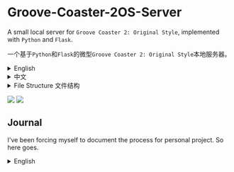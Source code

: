 # Groove-Coaster-2OS-Server

A small local server for `Groove Coaster 2: Original Style`, implemented with `Python` and `Flask`. 

一个基于`Python`和`Flask`的微型`Groove Coaster 2: Original Style`本地服务器。

<details>
<summary>English</summary>
<br>

## Introduction

This project is for game preservation purposes only. Creative liberty and conveniences have been taken when it comes to specific implementation. The goal is not to ensure 1:1 behavior, but to guarrantee the minimum viability of playing this game. It is provided as-is, per the MIT license.

You are not allowed to use it for commercial purposes. You shall bare all the responsibility for any potential consequences as a result of running this server. If you do not agree to these requirements, you are not allowed to replicate or run this program.

Inspiration: [Lost-MSth/Arcaea-server](https://github.com/Lost-MSth/Arcaea-server)

Special thanks: [Walter-o/gcm-downloader](https://github.com/Walter-o/gcm-downloader)

Warning: Do not put personal files under the folders in the private server directory - all files within these sub-folders will be accessible by anyone with your server address! Security and performance are not guaranteed, and it is not recommended to host this server on the internet. You have been warned.

### Supported Features

| Features            | Degree of support                                                                                                      |
|---------------------|------------------------------------------------------------------------------------------------------------------------|
| Asset delivery      | .pak, stage and music zip files                                                                                        |
| Shop                | Purchase individual songs, avatars, and items using GCoin. GCoins are earned by playing the game. Does not support music preview. Does not support song pack. |
| Ranking             | Individual song-difficulty ranking. Support total score ranking, but does not support regional ranking. Does not support viewing player profile.        |
| Save backup         | Support save/load via an Account system. Support password and username changes. Support logging out.                   |
| Titles              | Static full-unlock and setting titles via "Status".                                                                    |
| Mission             | Basic automatic song unlock after reaching in-game levels. Everything else is not supported.                           |
| Friend              | Not supported.                                                                                                         |
| Progress Grid       | Not supported.                                                                                                         |
| Additional features | Account/device whitelisting and banning.                                                                               |

## Download

Server download: Download the project as zip. To do so, click the green `Code` button on the top, then `Download ZIP` at the bottom of the popup.

Asset download: [MEGA](https://mega.nz/folder/frxWHRrQ#v6tth7Zo5rrj9foDhGYCBA) [Google Drive](https://drive.google.com/drive/folders/1rTSLs2DTV8AYVitPULlBErou3Q8KLydM?usp=sharing) [Baidu(code: aaaa)](https://pan.baidu.com/s/1YVFfKBq1ULOgCkdrVQhFFg)

If you'd like to upload it somewhere else and contribute the link, please contact #AnTcfgss or QQ 3421587952， thanks!

Download `common.zip` and a platform of your choosing. Unzip the folders within to the private server root directory. If in doubt, check the `File Structure` section at the end.

### GC4MAX Expansion

To install the `GC4MAX` expansion, which ports arcade exclusive tracks, avatars, and skins to 2OS, download the `4max expansion` folder's `common.zip` and a platform of your choosing. Unzip the folders within to the privates server root directory. Overwrite existing files. Note that the included installation `apk` or `ipa` must be used for correct avatar rendering.

Edit `config.py`'s `MODEL`, `TUNEFILE`, and `SKIN` value to match the `pak`'s timestamp. `paks` can be found at `/files/gc2/`.

Important: You must use the `common.zip` inside the `4max expansion` folder, not the `common.zip` in the root directory.

#### Updates

The `GC4MAX` expansion will receive updates to fix bugs. You can check the latest version by going to the ingame `shop` - `songs page` - `GC4MAX banner` after purchasing the expansion. A server restart is required to fetch the latest update.

The server owner must install the update on their instance. They can download it through the usual links. Simply download the `update-vx.zip` and unzip the content to the server root directory. Make sure to check the timestamp of the latest `pak` files and update them accordingly inside the `config.py`. A server restart is required after the installation.


## Dependencies

- Python

- Flask

- Crypto (pycryptodome)

- bcrypt

- requests

## At the Start

First, you need to set up the server. Use the `Setup the Server First` section.

Next, there are 2 ways to set up the connection. Pick one.

1. Proxy. Requires more setup, but the install package can remain unmodified.

2. File modification. Easier setup, but file edit is necessary.

For method 1, use the `Instruction for Use (for official client)` section.

For method 2, use the `Instruction for Use (For modified client)` section.

## Setup the Server First

### PC/MAC (Easier)

Download the server and assets, and extract everything according to the `Download` section.

Install `python` and `pip` on your PC/MAC. 

Note that MAC uses `python3`. Code examples in this document will use the default of Windows, which is `python`. After the installation, install dependencies using `pip install ...`.

Open command on Windows (MAC open terminal). Type `ipconfig` (MAC `ifconfig`), and obtain your IPV4 address. This assumes that you are connected to a WIFI, and it should start with 192 or 172.

Open the `config.py` of the private server, and change the `IP` accordingly.

Type `cmd` in the file directory on the top of the file explorer, and press enter. A command prompt will be opened for that directory.

Type `python 7001.py` to start the server. If an error pops up, resolve it now – did you install all the dependencies? Is the IP correct?

### Android (Harder)

<details>
<summary>Details</summary>
<br>

Install [Termux](https://github.com/termux/termux-app/releases).

Type the following commands.

`termux-setup-storage`

`pkg install python`

Use

`pip install ...`

to install `rust`, `flask`, `passlib`, `pycryptodome`, `requests`.

If ssl errors pop up, you might need to ``pkg up ssl -y``.

Copy the server to phone, or upzip the server files on the phone. (Skip the iOS files if not needed, it takes up a lot of space)

change `config.py`'s `IP` to `127.0.0.1` (this is `loopback`. Feel free to use your android device's `IPv4` via `ifconfig` if you are connected to a WIFI, to enable the server to the entire network).

`cd storage/shared/.... (server location on android file system)`

`python 7001.py` to start the server.

</details>

### iOS (Hard)

<details>
<summary>Details</summary>
<br>

I did some research on `Pythonista` and it seems possible, but you are on your own for this one.

</details>

## Instruction for Use (for official client) 

<details>
<summary>Details</summary>
<br>

### Android

For android 9+ devices, you need to bypass `https` in order to MITM the connection between game client and server. If you have root, you can install Certificate Authorities to system level, allowing the device to trust it. If you don't have root, I don't think it is possible and you might have to modify the client.

I will demonstrate the `VProxid` + `Charles` method.

Install `VProxid` on your `android` device.

Install `Charles` on your `Windows PC`. `Charles` has a free trial period, but there are ways to register it for free. Please do your own research on that subject.

Your server should already be running. 

Install `Charles Certificate Authority` on your `android` device by going to Charles UI `top bar`: `Help` – `SSL Proxying` – `Install Charles Root Certificate on a mobile device`. Follow its instructions. Install the downloaded certificate on the `android` device. Follow [this](https://gist.github.com/pwlin/8a0d01e6428b7a96e2eb) guide to move the user-level certificate to system level. Once done, go to the `android` device's `system setting` – `certificates`, and double check that `Charles` certificate appears at the bottom of the system certificates.

In `Charles`, open `top bar`: `Proxy` – `Proxy Settings`. Enable `SOCKS` proxy on port `8889`. Enable `http proxying over socks`, include default ports. Then, in `top bar`: `Tools` – `Map Remote`, map a URL to your Server `IP address:port`, under `http`. The URL is: `https://gc2018.gczero.com`. 

![](https://studio.code.org/v3/assets/BDOGr35iuNT4hc06y6O_ES5P96xr3SMqhQ2tdwI1KOY/help1.JPG)

![](https://studio.code.org/v3/assets/BDOGr35iuNT4hc06y6O_ES5P96xr3SMqhQ2tdwI1KOY/test2.JPG)

On your `android` device, open `VProxid`. Create a new profile, with the server being `your computer’s IP`, port `8889`, type `socks5`, and select `GROOVE 2` using the app selector. Once created, click the play button on the profile to activate it.

![](https://studio.code.org/v3/assets/BDOGr35iuNT4hc06y6O_ES5P96xr3SMqhQ2tdwI1KOY/help3.jpg)

Make sure the private server is running on your PC. Make sure Charles acknowledges the connection from the device. Make sure VProxid is running. Make sure your phone and laptop are under the same network. Start the game, and ovserve the server.

### iOS

I did not test this method on iOS. If you know how to proxy stuff there, feel free read the Android guide and try the equivalent on iOS.

</details>

## Instruction for Use (For modified client) 

<details>
<summary>Details</summary>
<br>

### Android

Download the `apk` file from the link's `install packages` folder. Install it. For `Android 14+` devices, you might need to use `lucky patcher` to rebuild the app (`Menu of Patches` - `Create Modified APK File` - `APK with changed permissions and activities` - toggle `Removes integrity check and signature verification` and `Re-sign with original signature for android patch "Disable .apk Signature Verification"`).

This `apk` has been modified. If you'd like to edit it on your own, see the last paragraph.

Open the game's `obb` with password `eiprblFFv69R83J5`, and extract all the files. Or, download the extracted folder from the link's `install packages/main.76.jp.co.taito.groovecoasterzero.obb`.

Open `settings.cfg` with your text editor, and change `serverUrl` to your server's `http://ip:port/`.

Use `WinRAR` or `7-zip` to compress everything within the folder with the original password. Use `ZIP legacy encryption` for `WinRAR`, `ZipCrypto` for `7-zip`。Name the compressed zip to `main.76.jp.co.taito.groovecoasterzero.obb`.

Paste (overwrite) the `obb` already inside `Android/obb/jp.co.taito.groovecoasterzero`. If the folder does not exist yet, you need to create it manually.

Open the game and observe the server output.

(The provided apk has the following modifications. Skip if you are not interested in it)

By modifying the apk's obb verification function and `obb`'s `settings.cfg`, you can connect to the server without using any proxy software. To do so, decompile `classes.dex` using your favorite `smali` decompiler, and go to `jp.co.taito.groovecoasterzero/BootActivity`. Delete the part in `e()` where the loop is checking for a size, and, if mismatch, override a variable that causes the code to branch into `DownloadActivity`. We want the game to load the obb regardless of its size.

### iOS

Download the `ipa` package from the link's `install packages` folder.

Open the `ipa` file with your favorite zip viewer。Go into`Payload`,`GROOVE 2`. extract `settings.cfg`.

Open `settings.cfg` with a text editor，Edit `serverUrl` to your server's `http://ip:port/`.Drag`settings.cfg` back into the `ipa`。

Sideload the `ipa`. Open the game, and observe the server.

</details>

## Admin Functionalities

Database can be opened with DB Browser.

If you want to make your service only available to whitelisted devices, turn on `AUTHORIZATION_NEEDED` in `config.py` and add the device id after the .php request to the `whitelist table`. If you want to ban a device/taito ID, add the device ID or the username of the taito ID to the blacklist table. The `reason` column is for your own reference. If a device is logged in to that Taito ID, they cannot download asset, cannot log out, and cannot change name. If a device is not in the whitelist (if enabled) or is banned by device ID, they will not be able to download anything.

`getCrypt.py` is a standalone script used to decrypt the mass inside the `GET` requests.

## Account System Implementation

Account is only used for save file saving/loading (song ownership and coins are tied to devices. However, songs unlocked in the save file will remain unlocked on a new device). Unlike the official version, you can rename and log out of your account. However, only one device may be connected to an account at a time. The old device will be logged off if a new device logs in.

## Ranking System Implementation

I speculate that the official server's behavior hinges upon the fact that you cannot log out of your account, and that there is a maximum device count (5). This means that each `account` is connected to 5 `devices` via `foreign keys`, and the owned `entitlements` (stages, avatars, etc) and `play records` can be tallied.

In the private server, you can log out of devices with ease. This means that `entitlements` and `play records` is not possible to remain consistent, unless we treat `account` as `devices`, which is clearly not the offical behavior.

With the current setup, if a `device` is playing with an associated `account`, the `account` information is saved at the same time and will continue to be shown on ranking in the future. The `Avatar` information is saved with the `play records` and will not follow the `account` or `device`. The `Title` information is not in the `play records`, nor in the `account`, so it will be tied to the `Title` of the `device`.

## Ranking Data

A rather comprehensive data scrape was conducted prior to the server shutdown, containing at least first `99950` ranks of any given song. The data and metadata can be acquired at [Google Drive](https://drive.google.com/file/d/1tsZnRnxPdUAoFPLfCzuXJFf9GgHR6rGz/view?usp=drive_link)

Note that this data is for analytics only, and the functionality to embed this data inside the private server is not and will not be supported by me. Feel free to Fork and create your own implementation.

</details>

<details>
<summary>中文</summary>
<br>

## 简介

此项目的目标是保持游戏的长远可用性 (game preservation)。在具体实施上，我采取了一些便利及创意性的措施（偷懒）。此项目的目标不是确保 1:1 还原官服，而是保证游戏长久可玩。此项目在MIT许可证的“按现状” (as-is) 条件下提供。

你不得将此项目用于商业行为。你应对因运行本服务器而产生的任何潜在后果承担全部责任。如果您不同意这些要求，则不允许您复制或运行该程序。

灵感: [Lost-MSth/Arcaea-server](https://github.com/Lost-MSth/Arcaea-server)

鸣谢: [Walter-o/gcm-downloader](https://github.com/Walter-o/gcm-downloader)

警告：不要将私人文件放至私服内的文件夹里。自带的文件夹内所有文件都可被私服抓取！安全性和效率无法保证，不建议在公网上搭建。这不是强制要求，不过别怪我没提醒过你。

### 支持的功能

| 功能         | 支持程度                                                                                     |
|--------------|---------------------------------------------------------------------------------------------|
| 文件下载      | .pak, 谱面及音频zip文件                                                                      |
| 商店         | 用GCoin购买单独的歌曲，头像，和道具。 GCoins可通过玩游戏来获得。不支持音频预览。不支持曲包。       |
| 排行榜       | 每首歌曲/难度的单独排行榜。总分排行榜。不支持地区排行榜。不支持查看其他玩家的详细信息。            |
| 存档备份     | 支持通过账号系统的保存/加载。支持修改密码和用户名。支持登出。                                     |
| Titles      | 通过Status观看并使用全解锁的Titles。                                                           |
| 任务         | 支持达到游戏内经验等级后歌曲自动解锁。其他功能均不支持。                                         |
| 好友         | 不支持。                                                                                     |
| 进度表       | 不支持。                                                                                     |
| 其他功能     | 账号/设备白名单和封禁。                                                                       |

## 下载

服务器下载：将此repo以zip形式下载。点击上栏绿色的`Code`按钮，然后点击弹窗下面的`Download ZIP`按钮。

资源下载：[MEGA](https://mega.nz/folder/frxWHRrQ#v6tth7Zo5rrj9foDhGYCBA) [Google Drive](https://drive.google.com/drive/folders/1rTSLs2DTV8AYVitPULlBErou3Q8KLydM?usp=sharing) [Baidu(密码aaaa)](https://pan.baidu.com/s/1YVFfKBq1ULOgCkdrVQhFFg)

如果你想将资源备份到别的网盘并贡献链接，请联系#AnTcfgss or QQ 3421587952，感谢！

下载 `common.zip` 和您设备的平台。将里面的所有文件夹解压到服务器根目录。如有疑惑，请参照文末`文件结构`章节。

## GC4MAX扩展包

如想下载`GC4MAX`扩展包（包含了街机独占曲目，皮肤，和角色），下载`4max expansion`里的`common.zip`和和您设备的平台。将里面的所有文件夹解压到服务器根目录。如有重复，覆盖所有文件。请注意，必须使用包含的`apk`或`ipa`安装包来正确渲染角色。

修改`config.py`的`MODEL`, `TUNEFILE`, and `SKIN` 值至现有`pak`文件的时间戳. `paks`文件的位置在`/files/gc2/`.

重要: 必须使用`4max expansion`文件夹里的`common.zip`，而不是根目录里的`common.zip`.

#### 更新

`GC4MAX` 扩展包会不定期接受bug修复更新。你可以在购买扩展包之后，通过游戏内的 `shop` - `songs 页面` - `GC4MAX 标题图片` 来查看最新的版本。为获取最新的版本更新，服务器应当不定期重启。

服务器拥有者需要在TA的系统上安装更新。他们可以通过以往的链接下载更新文件。下载 `update-vx.zip` 并将所有内容解压至服务器根目录。确保最新的 `pak` 时间戳已在 `config.py` 里更新。安装完成后，需要重启服务器。

## 环境依赖

- Python

- Flask

- Crypto (pycryptodome)

- bcrypt

- requests

## 如何开始

首先，你需要配置服务器。请使用`配置服务器`。

接下来，有两种方式来设置连接。选一个吧。

1. 代理。需要更多配置，不过安装包不需要修改。
   
3. 修改文件。配置更加简单，不过。。必须修改文件。

方法1，请使用`原版安装包的使用说明`。

方法2，请使用`改版安装包的使用说明`。

## 配置服务器

### PC/MAC(简单)

按照`下载`章节来下载解压服务器和资源。

PC/MAC安装 `python`，安装 `pip`。

注意 MAC 默认为 `python3`。往后的示例默认用 windows 的默认，即 `python`。安装完成后，使用
`pip install ...`安装所有依赖项。

PC打开 `cmd` 输入 `ipconfig`。MAC 打开 `terminal` 输入 `ifconfig`。获得你的`IPV4`,一串为192或172开头的数字。

PC用文本编辑器打开服务器文件夹的 `config.py`，将`IPV4`填写至`IP`。`PORT`(端口)也可以更改。

文件管理器上方的文件夹路径清空，输入 `cmd`。命令行窗口会弹出。

输入 `python 7001.py`来开启服务器。如果出现错误，就解决他们吧。检查依赖项是否安装，网络配置是否正确。

### 安卓(稍难)

<details>
<summary>细节</summary>
<br>

安装 [Termux](https://github.com/termux/termux-app/releases).

输入下面的命令。

`termux-setup-storage`

`pkg install python`

用

`pip install ...`

来安装 `rust`, `flask`, `bcrypt`, `pycryptodome`, `requests`.

如果出现ssl问题，可能需要``pkg up ssl -y``.

将服务器拷到手机上，或者在手机上解压服务器文件。（如不需要iOS文件，就省点手机空间，别拷贝ios的东西了）

修改 `config.py` 的 `IP` 至 `127.0.0.1` (这是 `本地回环`。如果连接了WIFI，可以使用`ifconfig` 获取手机的 `IPv4` 并填入，以在整个网络下支持私服).

`cd storage/shared/.... (服务器在安卓文件系统的位置)`

`python 7001.py` 来运行服务器。

</details>

### iOS (难)

<details>
<summary>细节</summary>
<br>

`Pythonista`貌似可用，不过我祝你好运。

</details>

## 原版安装包的使用说明

<details>
<summary>细节</summary>
<br>

### 安卓

对于 Android 9+ 设备，您需要绕过 `https`才能对游戏客户端和服务器之间的连接进行中间人攻击。如果您拥有 root 权限，则可以将证书安装到系统级别，从而允许设备信任中间人软件。若您没有root，此方法可能不可用。

这里展示`VProxid`加`Charles`方法。 在您的`Android`设备上安装`VProxid`。 在`Windows PC`上安装`Charles`。 `Charles`有免费试用期，但有多种方法可以免费注册。 请对此主题进行自己的研究。

你的服务器应该已经在运行。

在您的`Android`设备上安装`Charles 根证书`：Charles用户界面`顶栏`：`Help` – `SSL Proxying` – `Install Charles Root Certificate on a mobile device`. 按照其说明进行操作。`Android`设备上安装下载的证书。请按照此[指南]((https://gist.github.com/pwlin/8a0d01e6428b7a96e2eb))将用户级证书移至系统级。 完成后，转到系统设置 - 证书，仔细检查`Charles`证书是否出现在系统证书页面底部。

在`Charles`中，打开顶部栏：`Proxy` – `Proxy Settings`。 在端口`8889`上启用`SOCKS`代理。打开``http proxying over socks``，配置默认端口。然后，在顶部栏中： `Tools` – `Map Remote`，将如下`URL`映射到`服务器IP:端口`（http协议）。URL为：`https://gc2018.gczero.com`。

![](https://studio.code.org/v3/assets/BDOGr35iuNT4hc06y6O_ES5P96xr3SMqhQ2tdwI1KOY/help1.JPG)


![](https://studio.code.org/v3/assets/BDOGr35iuNT4hc06y6O_ES5P96xr3SMqhQ2tdwI1KOY/test2.JPG)

在您的`Android`设备上，打开`VProxid`。创建一个新的配置文件，服务器为`您计算机的IP`，端口为`8889`，类型为`socks5`，然后使用应用程序选择器选择`GROOVE 2`。 创建后，单击配置文件上的播放按钮将其激活。

![](https://studio.code.org/v3/assets/BDOGr35iuNT4hc06y6O_ES5P96xr3SMqhQ2tdwI1KOY/help3.jpg)

确保您的`PC`上正在运行私服。 确保`Charles`提示并正在接收来自设备的连接。 确保`VProxid`正在运行。 确保您的设备和电脑在同一网络下。 开始游戏吧。

### iOS

我不了解iOS系统，如果你了解ios的代理软件，可以阅读安卓部分，然后照葫芦画瓢（

</details>

## 改版安装包的使用说明

<details>
<summary>细节</summary>
<br>

### 安卓

下载网盘里`install packages`里的`apk`文件。安装。`安卓14+` 设备可能需要用`幸运破解器`重构APK (`Menu of Patches` - `Create Modified APK File` - `APK with changed permissions and activities` - 打开 `Removes integrity check and signature verification` 和 `Re-sign with original signature for android patch "Disable .apk Signature Verification"`)。

此`apk`被修改过。若想自己修改,请看最后一段。

打开游戏的`obb`，密码是`eiprblFFv69R83J5`。提取全部文件。或者，从网盘下载`install packages/main.76.jp.co.taito.groovecoasterzero.obb`.

用文本编辑器打开`settings.cfg`，将`serverUrl`改成私服的`http://ip:端口/`。

用`WinRAR`或者`7-zip`压缩全部文件至zip，用密码加密。用`ZIP legacy encryption`/`ZipCrypto`。名称为`main.76.jp.co.taito.groovecoasterzero.obb`.

覆盖`Android/obb/jp.co.taito.groovecoasterzero`里的`obb`文件。如文件夹不存在，需要手动创建。

打开游戏，观察私服的输出。

（提供的apk已经执行了如下的修改，可以忽略）

你可以通过修改apk里的obb校验函数然后修改`obb`里的`settings.cfg`来直连私服，无需中继软件。用顺手的`smali`反编译器来反编译`classes.dex`，然后去`jp.co.taito.groovecoasterzero/BootActivity`。删除`e()`里循环检查文件大小的部分。这部分会检查obb文件的大小，如果不一致会修改一个变量跳至`DownloadActivity`。我们想强制游戏读取。

### iOS

下载网盘里`install packages`里的`ipa`文件。

将`ipa`用压缩包软件打开。进`Payload`,`GROOVE 2`. 将`settings.cfg`提出。

文本编辑器打开`settings.cfg`，将`serverUrl`改成私服的`http://ip:端口/`。将`settings.cfg`拖回`ipa`。

侧载`ipa`即可。打开游戏，观察私服的输出。

</details>

## 管理员功能

数据库可以用DB Browser打开。

如果你想只对在白名单里的设备提供服务，开启`config.py`里的`AUTHORIZATION_NEEDED`，并将.php请求后面的设备ID加入`whitelist`列表。如果你想封禁设备或者Taito ID，将设备ID或者用户名加入`blacklist`列表。`reason`列可供你记录封禁原因。如果设备登陆该Taito ID，它将无法下载数据，不能登出，而且不能改名。如果设备在白名单开启后不在白名单里，或者设备被封禁，它将无法下载任何东西。

`getCrypt.py` 是一个用来单独解密`GET`请求后缀的脚本.

## 账号系统实装

账号仅用于保存/同步存档。Gcoin和歌曲所有权和设备绑定。不过，存档中已经解锁的曲目将在新的设备上可用。官方版不允许重命名及登出账号。私服则可以进行这些操作。不过，一个账号只能同时登陆一台设备，如果登录第二台设备，第一台设备将被挤掉。

## 排行榜系统实装

我推测官方服务器的行为取决于一个事实，即你不能注销你的账号，而且有一个最大设备数（5）。这意味着每个`账户`通过 `foreign key` 连接到 5 个`设备`，这样就可以统计所有拥有的 `权益`（`音乐`、`头像`等）和`游玩记录`。

在私服，用户可以任意注销设备。这意味着`权益`和`游玩记录`不可能保持一致，除非我们把`账户`当作`设备`，而这显然不是官服的行为。

目前的设置下，假如一台`设备`游玩时有关联`账户`，`账户`信息会同时保存，并且未来将持续显示当时连接的`账户`信息。`头像`信息随`游玩记录`保存，将不跟随`账户`或者`设备`。`Title`信息不在`游玩记录`里，也不在`账户`里，所以将和该设备的`Title`绑定。

## 排行榜数据

在停服前完成了一次较完整的数据抓取。每个难度的前`99950`位均被保留。数据和元数据可在这里下载。 [Google Drive](https://drive.google.com/file/d/1tsZnRnxPdUAoFPLfCzuXJFf9GgHR6rGz/view?usp=drive_link)

请注意，此数据仅用于分析，私服内置不会被实现。如果有需求，请Fork然后自行设计。

</details>

<details>
<summary>File Structure 文件结构</summary>
<br>

server/

├─ files/

│  ├─ gc2/

│  │  ├─ audio/ (found in android/ios.zip)

│  │  │  ├─ ogg and m4a zips

│  │  ├─ stage/ (found in android/ios.zip)

│  │  │  ├─ zip files for stage

│  │  ├─ model.pak (found in common.zip)

│  │  ├─ skin.pak (found in common.zip)

│  │  ├─ tunefile.pak (found in common.zip)

│  ├─ image/ (found in common.zip)

│  │  ├─ icon

│  │  ├─ title

│  ├─ web/ (found in common.zip)

│  │  ├─ webpage assets

├─ 7001.py (main script)

├─ getCrypt.py (debug purpose only)

├─ config.py (configuration script)

</details>


![](https://studio.code.org/v3/assets/BDOGr35iuNT4hc06y6O_ES5P96xr3SMqhQ2tdwI1KOY/stage_back10_big.png)
![](https://studio.code.org/v3/assets/BDOGr35iuNT4hc06y6O_ES5P96xr3SMqhQ2tdwI1KOY/test2.JPG)


## Journal

I've been forcing myself to document the process for personal project. So here goes.

<details>
<summary>English</summary>
<br>
Project Taiyo started on Feb. 19, 2024, as the effort to create a private server for Groove Coaster 2: Original Style. No prior effort was spent on the game, since the save file acquired from lp did unlock the majority of the track.

However, as updates slowed down and Groove Coaster 4max is scheduled to shut down, time were allocated to investigate the viability of a private server. Asset scraping was tedius as each song has multiple downloadable files, and there is no naming convention. Every zip file was acquired by hand(!) via manual downloading, which was soon proven unnecessary with the discovery of gcm-downloader.

The obb's decryption key was discovered in the android executable's lib file, and, during investigation of a config file within the obb, the server's address is directly editable. On the iOS, this config file is within the ipa. A proxy can be setup to mitm traffic for the same result. A simple server that handles asset delivery and static full-unlock profile was quickly developed.

An account system was developed that facilitates the save/load feature. The server request's GET field is encrypted, and, initially, the key and encryption method was not found. However, due to CBC encryption's flaw, part of the encrypted mess can still be used to identify users. Later, the key and IV to decrypt request was found in gcm-downloader, and used to implement a correct implementation of the server.

Besides the above features, all other functionality remains unimplemented. This was completed within a week (shorter than what is ideal, given project OverRide's priority). Some effort was spent on documenting the scraping, setup, and scripting, uploaded to a github repo, and the MVP is shelved.

In Janurary 2025, renewed effort was put on the project as Taito announced the cease of additional DLC, after a lackluster 2024 season. Groove Coin, a removed feature in-game, has been revived to facilitate a shop system. No longer is the server delivering static full-unlock save file, but the user can now acquire their own content in a balanced progression.

Additional effort was put on researching and REing various aspect of the game. 5 removed songs were re-enabled by lib editing, later via stage_param edit. Effort was spent on scripting a .pak unpacker and packer, which is successful and allow us to create own .pak files for delivery.

Effort was spent on the PC and Switch (waiwai) port, investigating the possiblilty of chart porting to Mobile. Switch version uses a significantly different system, charts lack critical elements and music is stored in header-removed opus. Porting from switch is deemed hard.

The PC version has exclusive songs/packs, and the chart/model files are an exact match from mobile asset. Music is in header-appended OGG, which is also compatible with Mobile. Porting is technically feasible if the format of stage_param can be RE'd.

On Jan. 24, 2025, Taito announced the end of service of the game. This prompted the creation of this repo and release of private server.

Effort was spent on porting charts from the arcade port (4max) to 2OS, and this process has been automated. The work and related tools has been added to the repo.

Additional avatars and skins were ported, but a 256 hard amount limit was encountered for avatar, after addressing a 200 soft limit.

Leaderboard ranking was scraped as a dataset just prior to the server shutdown and added to the repo.

Taito shutted down the server on March 31st, 2025, marking the completion of project Taiyo.

Overall, the project was a resounding success. The initial goal of creating a feature-rich private server was accomplished, with bonus points such as the toolchain, 4MAX expansion, and leaderboard dataset. If we were to nitpick, the save data hard limit was not addressed, various promotional material was not acquired from the server, and the leaderboard was not completely scraped.

</details>
